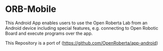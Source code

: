 # ORB-Mobile
This Android App enables users to use the Open Roberta Lab from an Android device including special features, e.g. connecting to Open Robotic Board and execute programs over the app.

This Repository is a port of (https://github.com/OpenRoberta/app-android)
